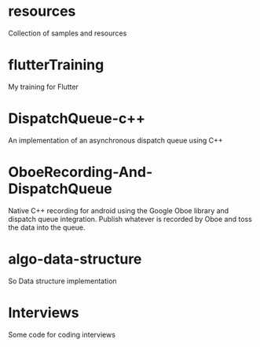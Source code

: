 # resources
Collection of samples and resources

# flutterTraining
My training for Flutter

# DispatchQueue-c++
An implementation of an asynchronous dispatch queue using C++

# OboeRecording-And-DispatchQueue
Native C++ recording for android using the Google Oboe library and dispatch queue integration.
Publish whatever is recorded by Oboe and toss the data into the queue.

# algo-data-structure
So Data structure implementation

# Interviews
Some code for coding interviews

